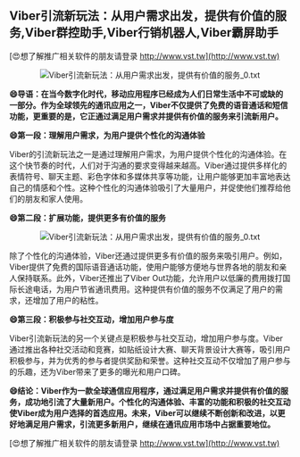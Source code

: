 ## **Viber引流新玩法：从用户需求出发，提供有价值的服务,Viber群控助手,Viber行销机器人,Viber霸屏助手**

[😍想了解推广相关软件的朋友请登录 http://www.vst.tw](http://www.vst.tw)

 <center><img src="https://vst.tw/MP4/tuiguang/png/3.png" alt="Viber引流新玩法：从用户需求出发，提供有价值的服务_0.txt"></center>

**😄导语：在当今数字化时代，移动应用程序已经成为人们日常生活中不可或缺的一部分。作为全球领先的通讯应用之一，Viber不仅提供了免费的语音通话和短信功能，更重要的是，它正通过满足用户需求并提供有价值的服务来引流新用户。**

**😄第一段：理解用户需求，为用户提供个性化的沟通体验**

Viber的引流新玩法之一是通过理解用户需求，为用户提供个性化的沟通体验。在这个快节奏的时代，人们对于沟通的要求变得越来越高。Viber通过提供多样化的表情符号、聊天主题、彩色字体和多媒体共享等功能，让用户能够更加丰富地表达自己的情感和个性。这种个性化的沟通体验吸引了大量用户，并促使他们推荐给他们的朋友和家人使用。

**😄第二段：扩展功能，提供更多有价值的服务**

 <center><img src="https://vst.tw/MP4/tuiguang/png/6.png" alt="Viber引流新玩法：从用户需求出发，提供有价值的服务_0.txt"></center>

除了个性化的沟通体验，Viber还通过提供更多有价值的服务来吸引用户。例如，Viber提供了免费的国际语音通话功能，使用户能够方便地与世界各地的朋友和亲人保持联系。此外，Viber还推出了Viber Out功能，允许用户以低廉的费用拨打国际长途电话，为用户节省通讯费用。这种提供有价值的服务不仅满足了用户的需求，还增加了用户的粘性。

**😄第三段：积极参与社交互动，增加用户参与度**

Viber引流新玩法的另一个关键点是积极参与社交互动，增加用户参与度。Viber通过推出各种社交活动和竞赛，如贴纸设计大赛、聊天背景设计大赛等，吸引用户积极参与，并为优秀的参与者提供奖励和荣誉。这种社交互动不仅增加了用户参与的乐趣，还为Viber带来了更多的曝光和用户口碑。

**😄结论：Viber作为一款全球通信应用程序，通过满足用户需求并提供有价值的服务，成功地引流了大量新用户。个性化的沟通体验、丰富的功能和积极的社交互动使Viber成为用户选择的首选应用。未来，Viber可以继续不断创新和改进，以更好地满足用户需求，引流更多新用户，继续在通讯应用市场中占据重要地位。**

[😍想了解推广相关软件的朋友请登录 http://www.vst.tw](http://www.vst.tw)



